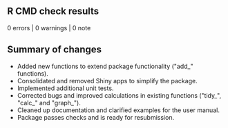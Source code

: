 ## R CMD check results

0 errors | 0 warnings | 0 note


## Summary of changes

- Added new functions to extend package functionality ("add_" functions).
- Consolidated and removed Shiny apps to simplify the package.
- Implemented additional unit tests.
- Corrected bugs and improved calculations in existing functions ("tidy_", "calc_" and "graph_").
- Cleaned up documentation and clarified examples for the user manual.
- Package passes checks and is ready for resubmission.
